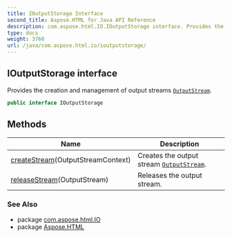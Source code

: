 ```yaml
---
title: IOutputStorage Interface
second_title: Aspose.HTML for Java API Reference
description: com.aspose.html.IO.IOutputStorage interface. Provides the creation and management of output streams OutputStream
type: docs
weight: 3760
url: /java/com.aspose.html.io/ioutputstorage/
---
```

## IOutputStorage interface

Provides the creation and management of output streams [`OutputStream`](../outputstream/).

```java
public interface IOutputStorage
```

## Methods

| Name | Description |
| --- | --- |
| [createStream](../../com.aspose.html.io/ioutputstorage/createstream/)(OutputStreamContext) | Creates the output stream [`OutputStream`](../outputstream/). |
| [releaseStream](../../com.aspose.html.io/ioutputstorage/releasestream/)(OutputStream) | Releases the output stream. |

### See Also

* package [com.aspose.html.IO](../../com.aspose.html.io/)
* package [Aspose.HTML](../../)
